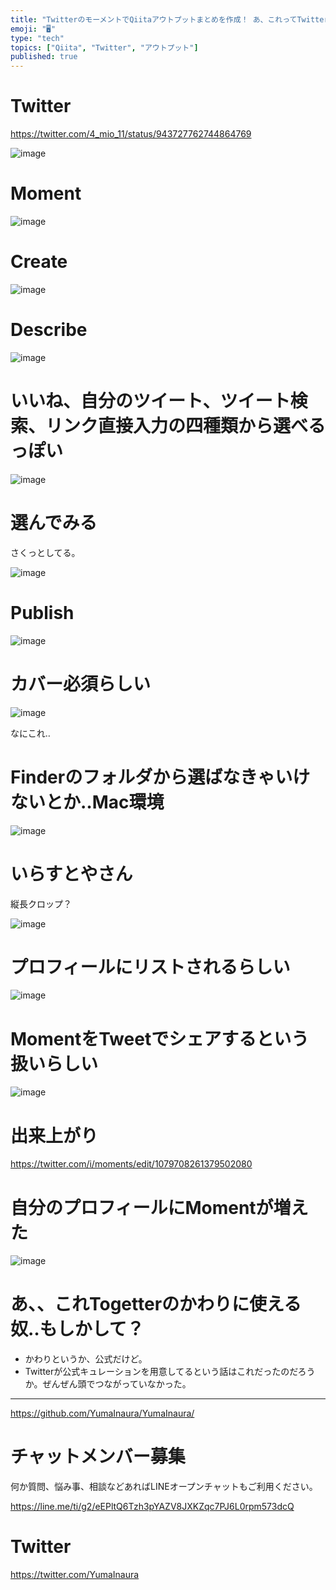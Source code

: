 ```yaml
---
title: "TwitterのモーメントでQiitaアウトプットまとめを作成！ あ、これってTwitter公式のTogetter的な？"
emoji: "🖥"
type: "tech"
topics: ["Qiita", "Twitter", "アウトプット"]
published: true
---
```


# Twitter

https://twitter.com/4_mio_11/status/943727762744864769

![image](https://user-images.githubusercontent.com/13635059/50559903-91659d80-0d3e-11e9-813f-ce2b206c2f36.png)

# Moment

![image](https://user-images.githubusercontent.com/13635059/50559908-b4904d00-0d3e-11e9-8594-b0718e56baf1.png)

# Create
![image](https://user-images.githubusercontent.com/13635059/50559914-beb24b80-0d3e-11e9-829c-412f2813ae25.png)

# Describe

![image](https://user-images.githubusercontent.com/13635059/50559929-e0133780-0d3e-11e9-8885-7a5cddc93112.png)

# いいね、自分のツイート、ツイート検索、リンク直接入力の四種類から選べるっぽい

![image](https://user-images.githubusercontent.com/13635059/50559944-fd480600-0d3e-11e9-924f-1da9cf561b7d.png)

# 選んでみる

さくっとしてる。

![image](https://user-images.githubusercontent.com/13635059/50559953-1bae0180-0d3f-11e9-97e5-7ad02697494f.png)

# Publish

![image](https://user-images.githubusercontent.com/13635059/50559968-46985580-0d3f-11e9-90d7-8265629bdec6.png)

# カバー必須らしい

![image](https://user-images.githubusercontent.com/13635059/50559972-52841780-0d3f-11e9-99d3-d3eb24b65008.png)

なにこれ‥

# Finderのフォルダから選ばなきゃいけないとか‥Mac環境

![image](https://user-images.githubusercontent.com/13635059/50559985-75aec700-0d3f-11e9-8dda-31e7412c484e.png)

# いらすとやさん

縦長クロップ？

![image](https://user-images.githubusercontent.com/13635059/50560002-8a8b5a80-0d3f-11e9-9f82-11f1bd9f93bd.png)

# プロフィールにリストされるらしい

![image](https://user-images.githubusercontent.com/13635059/50560011-9aa33a00-0d3f-11e9-8c13-8b1e8ade51b3.png)

# MomentをTweetでシェアするという扱いらしい

![image](https://user-images.githubusercontent.com/13635059/50560019-a858bf80-0d3f-11e9-9533-594a7ebe306d.png)

# 出来上がり

https://twitter.com/i/moments/edit/1079708261379502080

# 自分のプロフィールにMomentが増えた

![image](https://user-images.githubusercontent.com/13635059/50560034-c8887e80-0d3f-11e9-9f21-acd03d62d92c.png)

# あ、、これTogetterのかわりに使える奴‥もしかして？

- かわりというか、公式だけど。
- Twitterが公式キュレーションを用意してるという話はこれだったのだろうか。ぜんぜん頭でつながっていなかった。


---

https://github.com/YumaInaura/YumaInaura/








<!-- Update From Qiita API -->

# チャットメンバー募集


何か質問、悩み事、相談などあればLINEオープンチャットもご利用ください。

https://line.me/ti/g2/eEPltQ6Tzh3pYAZV8JXKZqc7PJ6L0rpm573dcQ





# Twitter


https://twitter.com/YumaInaura


<!-- Update From Qiita API -->


